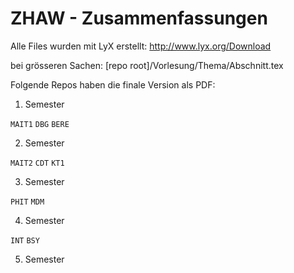 ZHAW - Zusammenfassungen
=========

Alle Files wurden mit LyX erstellt: http://www.lyx.org/Download

bei grösseren Sachen:
[repo root]/Vorlesung/Thema/Abschnitt.tex

Folgende Repos haben die finale Version als PDF:

1. Semester

 `MAIT1`
 `DBG`
 `BERE`

2. Semester

 `MAIT2`
 `CDT`
 `KT1`
 
3. Semester

 `PHIT`
 `MDM`

4. Semester

 `INT`
 `BSY`
 
5. Semester


